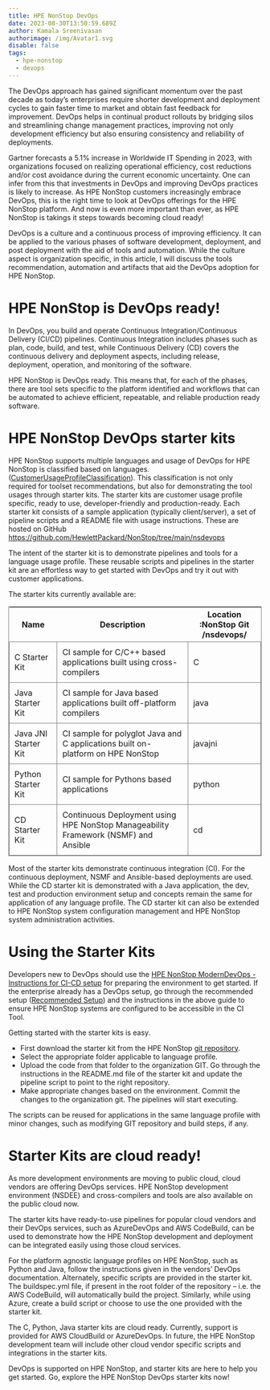 ```yaml
---
title: HPE NonStop DevOps
date: 2023-08-30T13:50:59.689Z
author: Kamala Sreenivasan
authorimage: /img/Avatar1.svg
disable: false
tags:
  - hpe-nonstop
  - devops
---
```

The DevOps approach has gained significant momentum over the past decade as today’s enterprises require shorter development and deployment cycles to gain faster time to market and obtain fast feedback for improvement. DevOps helps in continual product rollouts by bridging silos and streamlining change management practices, improving not only  development efficiency but also ensuring consistency and reliability of deployments.

Gartner forecasts a 5.1% increase in Worldwide IT Spending in 2023, with organizations focused on realizing operational efficiency, cost reductions and/or cost avoidance during the current economic uncertainty. One can infer from this that investments in DevOps and improving DevOps practices is likely to increase. As HPE NonStop customers increasingly embrace DevOps, this is the right time to look at DevOps offerings for the HPE NonStop platform. And now is even more important than ever, as HPE NonStop is takings it steps towards becoming cloud ready!

DevOps is a culture and a continuous process of improving efficiency. It can be applied to the various phases of software development, deployment, and post deployment with the aid of tools and automation. While the culture aspect is organization specific, in this article, I will discuss the tools recommendation, automation and artifacts that aid the DevOps adoption for HPE NonStop.

# HPE NonStop is DevOps ready!

In DevOps, you build and operate Continuous Integration/Continuous Delivery (CI/CD) pipelines. Continuous Integration includes phases such as plan, code, build, and test, while Continuous Delivery (CD) covers the continuous delivery and deployment aspects, including release, deployment, operation, and monitoring of the software. 

HPE NonStop is DevOps ready. This means that, for each of the phases, there are tool sets specific to the platform identified and workflows that can be automated to achieve efficient, repeatable, and reliable production ready software.

# HPE NonStop DevOps starter kits

HPE NonStop supports multiple languages and usage of DevOps for HPE NonStop is classified based on languages. ([CustomerUsageProfileClassification](https://github.com/HewlettPackard/NonStop/blob/main/nsdevops/images/CustomerUsageProfileClassification.jpg)). This classification is not only required for toolset recommendations, but also for demonstrating the tool usages through starter kits. The starter kits are customer usage profile specific, ready to use, developer-friendly and production-ready. Each starter kit consists of a sample application (typically client/server), a set of pipeline scripts and a README file with usage instructions. These are hosted on GitHub <https://github.com/HewlettPackard/NonStop/tree/main/nsdevops>

The intent of the starter kit is to demonstrate pipelines and tools for a language usage profile. These reusable scripts and pipelines in the starter kit are an effortless way to get started with DevOps and try it out with customer applications.

The starter kits currently available are:

<style>
table {
    display: block;
    width: 100%;
    width: max-content;
    max-width: 100%;
    overflow: auto; 
     -webkit-box-shadow: none;
    -moz-box-shadow: none;
    box-shadow: none; 
    border:1px solid grey;
}
td {
   -webkit-box-shadow: none;
    -moz-box-shadow: none;
    box-shadow: none;
    border:1px solid grey;
    text-align: left !important; 
    padding: 10px !important;
}
thead tr:first-child td {
  -webkit-box-shadow: none;
  -moz-box-shadow: none;
  box-shadow: none;
  border:1px solid grey;
  text-align: center !important; 
  padding: 20px !important; 
  font-weight: bold !important;
}
</style>

| Name                 | Description                                                                        | Location :NonStop Git /nsdevops/ |
| -------------------- | ---------------------------------------------------------------------------------- | -------------------------------- |
| C Starter Kit        | CI sample for C/C++  based applications built using cross-compilers                | C                                |
| Java Starter Kit     | CI sample for Java based applications built off-platform compilers                 | java                             |
| Java JNI Starter Kit | CI sample for polyglot Java and C applications built on-platform on HPE NonStop    | javajni                          |
| Python Starter Kit   | CI sample for Pythons based applications                                           | python                           |
| CD Starter Kit       | Continuous Deployment using HPE NonStop Manageability Framework (NSMF) and Ansible | cd                               |

Most of the starter kits demonstrate continuous integration (CI). For the continuous deployment, NSMF and Ansible-based deployments are used. While the CD starter kit is demonstrated with a Java application, the dev, test and production environment setup and concepts remain the same for application of any language profile. The CD starter kit can also be extended to HPE NonStop system configuration management and HPE NonStop system administration activities.

# Using the Starter Kits  

Developers new to DevOps should use the [HPE NonStop ModernDevOps - Instructions for CI-CD setup](https://github.com/HewlettPackard/NonStop/blob/main/nsdevops/HPE%20Nonstop%20Server-Modern%20DevOps-Instructions-for-CI-CD-Setup%20Documnet_v1.2.pdf) for preparing the environment to get started. If the enterprise already has a DevOps setup, go through the recommended setup ([Recommended Setup](https://github.com/HewlettPackard/NonStop/blob/main/nsdevops/images/RecommendedSetup.jpg)) and the instructions in the above guide to ensure HPE NonStop systems are configured to be accessible in the CI Tool.

Getting started with the starter kits is easy.

* First download the starter kit from the HPE NonStop [git repository](https://github.com/HewlettPackard/NonStop/tree/main/nsdevops).
* Select the appropriate folder applicable to language profile.
* Upload the code from that folder to the organization GIT. Go through the instructions in the README.md file of the starter kit and update the pipeline script to point to the right repository.
* Make appropriate changes based on the environment. Commit the changes to the organization git. The pipelines will start executing.

The scripts can be reused for applications in the same language profile with minor changes, such as modifying GIT repository and build steps, if any.

# Starter Kits are cloud ready!

As more development environments are moving to public cloud, cloud vendors are offering DevOps services. HPE NonStop development environment (NSDEE) and cross-compilers and tools are also available on the public cloud now.

The starter kits have ready-to-use pipelines for popular cloud vendors and their DevOps services, such as AzureDevOps and AWS CodeBuild, can be used to demonstrate how the HPE NonStop development and deployment can be integrated easily using those cloud services.

For the platform agnostic language profiles on HPE NonStop, such as Python and Java, follow the instructions given in the vendors’ DevOps documentation. Alternately, specific scripts are provided in the starter kit. The buildspec.yml file, if present in the root folder of the repository – i.e. the AWS CodeBuild, will automatically build the project. Similarly, while using Azure, create a build script or choose to use the one provided with the starter kit.

The C, Python, Java starter kits are cloud ready. Currently, support is provided for AWS CloudBuild or AzureDevOps. In future, the HPE NonStop development team will include other cloud vendor specific scripts and integrations in the starter kits.

DevOps is supported on HPE NonStop, and starter kits are here to help you get started. Go, explore the HPE NonStop DevOps starter kits now!